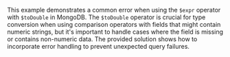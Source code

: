 This example demonstrates a common error when using the `$expr` operator with `$toDouble` in MongoDB.  The `$toDouble` operator is crucial for type conversion when using comparison operators with fields that might contain numeric strings, but it's important to handle cases where the field is missing or contains non-numeric data.  The provided solution shows how to incorporate error handling to prevent unexpected query failures.